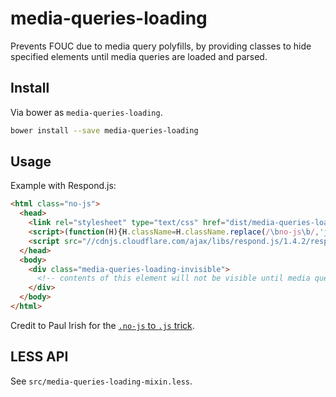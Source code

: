 media-queries-loading
=====================

Prevents FOUC due to media query polyfills,
by providing classes to hide specified elements until media queries are loaded and parsed.

## Install

Via bower as `media-queries-loading`.

```sh
bower install --save media-queries-loading
```

## Usage

Example with Respond.js:

```html
<html class="no-js">
  <head>
    <link rel="stylesheet" type="text/css" href="dist/media-queries-loading.min.css" />
    <script>(function(H){H.className=H.className.replace(/\bno-js\b/,'js')})(document.documentElement)</script>
    <script src="//cdnjs.cloudflare.com/ajax/libs/respond.js/1.4.2/respond.min.js"></script>
  </head>
  <body>
    <div class="media-queries-loading-invisible">
      <!-- contents of this element will not be visible until media queries are loaded -->
    </div>
  </body>
</html>
```

Credit to Paul Irish for the [`.no-js` to `.js` trick](http://www.paulirish.com/2009/avoiding-the-fouc-v3/).

## LESS API

See `src/media-queries-loading-mixin.less`.
